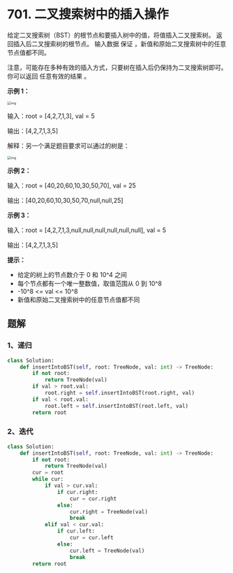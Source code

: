 # 701. 二叉搜索树中的插入操作

给定二叉搜索树（BST）的根节点和要插入树中的值，将值插入二叉搜索树。 返回插入后二叉搜索树的根节点。 输入数据 保证 ，新值和原始二叉搜索树中的任意节点值都不同。

注意，可能存在多种有效的插入方式，只要树在插入后仍保持为二叉搜索树即可。 你可以返回 任意有效的结果 。

 

**示例 1：**

<img src="https://assets.leetcode.com/uploads/2020/10/05/insertbst.jpg" alt="img" style="zoom:50%;" />

输入：root = [4,2,7,1,3], val = 5

输出：[4,2,7,1,3,5]

解释：另一个满足题目要求可以通过的树是：

<img src="https://assets.leetcode.com/uploads/2020/10/05/bst.jpg" alt="img" style="zoom:50%;" />

**示例 2：**

输入：root = [40,20,60,10,30,50,70], val = 25

输出：[40,20,60,10,30,50,70,null,null,25]

**示例 3：**

输入：root = [4,2,7,1,3,null,null,null,null,null,null], val = 5

输出：[4,2,7,1,3,5]



**提示：**

- 给定的树上的节点数介于 0 和 10^4 之间
- 每个节点都有一个唯一整数值，取值范围从 0 到 10^8
- -10^8 <= val <= 10^8
- 新值和原始二叉搜索树中的任意节点值都不同

## 题解

### 1、递归

```python
class Solution:
    def insertIntoBST(self, root: TreeNode, val: int) -> TreeNode:
        if not root:
            return TreeNode(val)
        if val > root.val:
            root.right = self.insertIntoBST(root.right, val)
        if val < root.val:
            root.left = self.insertIntoBST(root.left, val)
        return root
```

### 2、迭代

```python
class Solution:
    def insertIntoBST(self, root: TreeNode, val: int) -> TreeNode:
        if not root:
            return TreeNode(val)
        cur = root
        while cur:
            if val > cur.val:
                if cur.right:
                    cur = cur.right
                else:
                    cur.right = TreeNode(val)
                    break
            elif val < cur.val:
                if cur.left:
                    cur = cur.left
                else:
                    cur.left = TreeNode(val)
                    break
        return root
```


